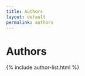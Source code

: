 ```yaml
---
title: Authors
layout: default
permalink: authors
---
```


<h1>Authors</h1>

{% include author-list.html %}
